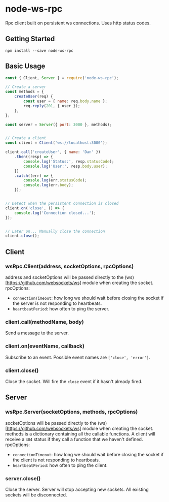 # node-ws-rpc
Rpc client built on persistent ws connections. Uses http status codes.

## Getting Started
```shell
npm install --save node-ws-rpc
```

## Basic Usage
```javascript
const { Client, Server } = require('node-ws-rpc');

// Create a server
const methods = {
	createUser(req) {
		const user = { name: req.body.name };
		req.reply(201, { user });
	},
};

const server = Server({ port: 3000 }, methods);


// Create a client
const client = Client('ws://localhost:3000');

client.call('createUser', { name: 'Dan' })
	.then((resp) => {
		console.log('Status:', resp.statusCode);
		console.log('User:', resp.body.user);
	})
	.catch((err) => {
		console.log(err.statusCode);
		console.log(err.body);
	});


// Detect when the persistent connection is closed
client.on('close', () => {
	console.log('Connection closed...');
});


// Later on... Manually close the connection
client.close();
```

## Client
### wsRpc.Client(address, socketOptions, rpcOptions)
address and socketOptions will be passed directly to the (ws)[https://github.com/websockets/ws] module when creating the socket.  
rpcOptions:
- `connectionTimeout`: how long we should wait before closing the socket if the server is not responding to heartbeats.
- `heartbeatPeriod`: how often to ping the server.

### client.call(methodName, body)
Send a message to the server.

### client.on(eventName, callback)
Subscribe to an event. Possible event names are `['close', 'error']`.

### client.close()
Close the socket. Will fire the `close` event if it hasn't already fired.

## Server
### wsRpc.Server(socketOptions, methods, rpcOptions)
socketOptions will be passed directly to the (ws)[https://github.com/websockets/ws] module when creating the socket.  
methods is a dictionary containing all the callable functions. A client will receive a `404` status if they call a function that we haven't defined.  
rpcOptions:
- `connectionTimeout`: how long we should wait before closing the socket if the client is not responding to heartbeats.
- `heartbeatPeriod`: how often to ping the client.

### server.close()
Close the server. Server will stop accepting new sockets. All existing sockets will be disconnected.  